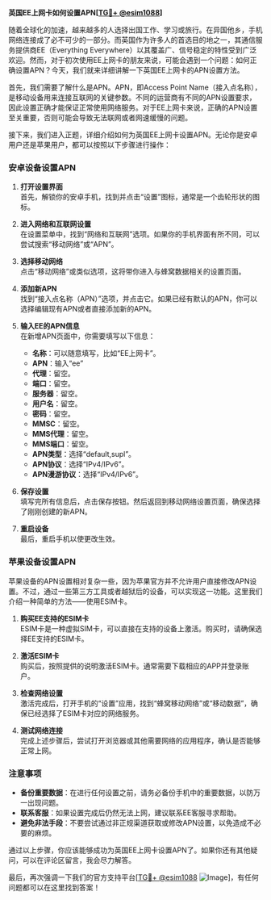 **英国EE上网卡如何设置APN[[TG💪+ @esim1088](https://t.me/s/esim1088)]**

随着全球化的加速，越来越多的人选择出国工作、学习或旅行。在异国他乡，手机网络连接成了必不可少的一部分。而英国作为许多人的首选目的地之一，其通信服务提供商EE（Everything Everywhere）以其覆盖广、信号稳定的特性受到广泛欢迎。然而，对于初次使用EE上网卡的朋友来说，可能会遇到一个问题：如何正确设置APN？今天，我们就来详细讲解一下英国EE上网卡的APN设置方法。

首先，我们需要了解什么是APN。APN，即Access Point Name（接入点名称），是移动设备用来连接互联网的关键参数。不同的运营商有不同的APN设置要求，因此设置正确才能保证正常使用网络服务。对于EE上网卡来说，正确的APN设置至关重要，否则可能会导致无法联网或者网速缓慢的问题。

接下来，我们进入正题，详细介绍如何为英国EE上网卡设置APN。无论你是安卓用户还是苹果用户，都可以按照以下步骤进行操作：

### **安卓设备设置APN**
1. **打开设置界面**  
   首先，解锁你的安卓手机，找到并点击“设置”图标，通常是一个齿轮形状的图标。
   
2. **进入网络和互联网设置**  
   在设置菜单中，找到“网络和互联网”选项。如果你的手机界面有所不同，可以尝试搜索“移动网络”或“APN”。

3. **选择移动网络**  
   点击“移动网络”或类似选项，这将带你进入与蜂窝数据相关的设置页面。

4. **添加新APN**  
   找到“接入点名称（APN）”选项，并点击它。如果已经有默认的APN，你可以选择编辑现有APN或者直接添加新的APN。

5. **输入EE的APN信息**  
   在新增APN页面中，你需要填写以下信息：
   - **名称**：可以随意填写，比如“EE上网卡”。
   - **APN**：输入“ee”
   - **代理**：留空。
   - **端口**：留空。
   - **服务器**：留空。
   - **用户名**：留空。
   - **密码**：留空。
   - **MMSC**：留空。
   - **MMS代理**：留空。
   - **MMS端口**：留空。
   - **APN类型**：选择“default,supl”。
   - **APN协议**：选择“IPv4/IPv6”。
   - **APN漫游协议**：选择“IPv4/IPv6”。

6. **保存设置**  
   填写完所有信息后，点击保存按钮。然后返回到移动网络设置页面，确保选择了刚刚创建的新APN。

7. **重启设备**  
   最后，重启手机以使更改生效。

### **苹果设备设置APN**
苹果设备的APN设置相对复杂一些，因为苹果官方并不允许用户直接修改APN设置。不过，通过一些第三方工具或者越狱后的设备，可以实现这一功能。这里我们介绍一种简单的方法——使用ESIM卡。

1. **购买EE支持的ESIM卡**  
   ESIM卡是一种虚拟SIM卡，可以直接在支持的设备上激活。购买时，请确保选择EE支持的ESIM卡。

2. **激活ESIM卡**  
   购买后，按照提供的说明激活ESIM卡。通常需要下载相应的APP并登录账户。

3. **检查网络设置**  
   激活完成后，打开手机的“设置”应用，找到“蜂窝移动网络”或“移动数据”，确保已经选择了ESIM卡对应的网络服务。

4. **测试网络连接**  
   完成上述步骤后，尝试打开浏览器或其他需要网络的应用程序，确认是否能够正常上网。

### **注意事项**
- **备份重要数据**：在进行任何设置之前，请务必备份手机中的重要数据，以防万一出现问题。
- **联系客服**：如果设置完成后仍然无法上网，建议联系EE客服寻求帮助。
- **避免非法手段**：不要尝试通过非正规渠道获取或修改APN设置，以免造成不必要的麻烦。

通过以上步骤，你应该能够成功为英国EE上网卡设置APN了。如果你还有其他疑问，可以在评论区留言，我会尽力解答。

最后，再次强调一下我们的官方支持平台[[TG💪+ @esim1088](https://t.me/s/esim1088) ![Image](https://i.postimg.cc/4NQfJmqS/Snipaste-2025-05-13-00-14-12.png)]，有任何问题都可以在这里找到答案！